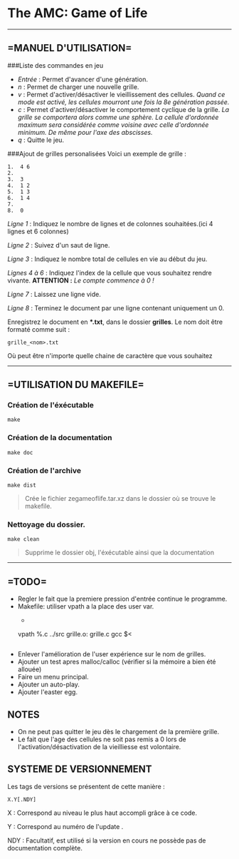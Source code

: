 The AMC: Game of Life
====
- - -
=MANUEL D'UTILISATION=
---
###Liste des commandes en jeu
 * _Entrée_ : Permet d'avancer d'une génération.
 * _n_ : Permet de charger une nouvelle grille.
 * _v_ : Permet d'activer/désactiver le vieillissement des cellules.  _Quand ce mode est activé, les cellules mourront une fois la 8e génération passée._
 * _c_ : Permet d'activer/désactiver le comportement cyclique de la grille. _La grille se comportera alors comme une sphère. La cellule d'ordonnée maximum sera considérée comme voisine avec celle d'ordonnée minimum. De même pour l'axe des abscisses._
 * _q_ : Quitte le jeu.


###Ajout de grilles personalisées
Voici un exemple de grille :
```
1.  4 6
2.
3.  3
4.  1 2
5.  1 3
6.  1 4
7.  
8.  0
```
_Ligne 1_ : Indiquez le nombre de lignes et de colonnes souhaitées.(ici 4 lignes et 6 colonnes)

_Ligne 2_ : Suivez d'un saut de ligne.

_Ligne 3_ : Indiquez le nombre total de cellules en vie au début du jeu.

_Lignes 4 à 6_ : Indiquez l'index de la cellule que vous souhaitez rendre vivante. __ATTENTION :__ _Le compte commence à 0 !_

_Ligne 7_ : Laissez une ligne vide.

_Ligne 8_ : Terminez le document par une ligne contenant uniquement un 0.


Enregistrez le document en __*.txt__, dans le dossier __grilles__.
Le nom doit être formaté comme suit :
~~~
grille_<nom>.txt
~~~

Où <nom> peut être n'importe quelle chaine de caractère que vous souhaitez
- - -


=UTILISATION DU MAKEFILE=
---
### Création de l'éxécutable

~~~{.sh}
make
~~~

### Création de la documentation

~~~{.sh}
make doc
~~~

### Création de l'archive

~~~{.sh}
make dist
~~~
> Crée le fichier zegameoflife.tar.xz dans le dossier où se trouve le makefile.

### Nettoyage du dossier.

~~~{.sh}
make clean
~~~
> Supprime le dossier obj, l'éxécutable ainsi que la documentation


- - -


=TODO=
---
 * Regler le fait que la premiere pression d'entrée continue le programme.
 * Makefile: utiliser vpath a la place des user var.
      - ```
      vpath %.c ../src
      grille.o: grille.c
        gcc $<
      ```
 * Enlever l'amélioration de l'user expérience sur le nom de grilles.
 * Ajouter un test apres malloc/calloc (vérifier si la mémoire a bien été allouée)
 * Faire un menu principal.
 * Ajouter un auto-play.
 * Ajouter l'easter egg.


NOTES
---
 * On ne peut pas quitter le jeu dès le chargement de la première grille.
 * Le fait que l'age des cellules ne soit pas remis a 0 lors de l'activation/désactivation de la vieilliesse est volontaire.

SYSTEME DE VERSIONNEMENT
---
Les tags de versions se présentent de cette manière :
```
X.Y[.NDY]
```


X   : Correspond au niveau le plus haut accompli grâce à ce code.

Y   : Correspond au numéro de l'update .

NDY : Facultatif, est utilisé si la version en cours ne possède pas de documentation complète.
